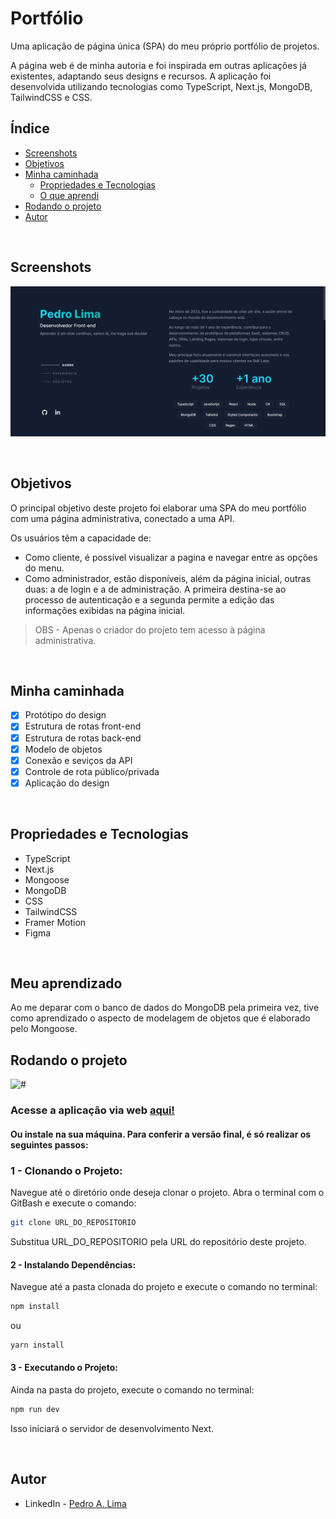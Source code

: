 # Portfólio

Uma aplicação de página única (SPA) do meu próprio portfólio de projetos.

A página web é de minha autoria e foi inspirada em outras aplicações já existentes, adaptando seus designs e recursos. A aplicação foi desenvolvida utilizando tecnologias como TypeScript, Next.js, MongoDB, TailwindCSS e CSS.

## Índice

- [Screenshots](#screenshots)
- [Objetivos](#objetivos)
- [Minha caminhada](#minha-caminhada)
  - [Propriedades e Tecnologias](#propriedades-e-tecnologias)
  - [O que aprendi](#o-que-aprendi)
- [Rodando o projeto](#rodando-o-projeto)
- [Autor](#autor)

</br>

## Screenshots

![#](./public/desktop-view.png)

</br>

## Objetivos

O principal objetivo deste projeto foi elaborar uma SPA do meu portfólio com uma página administrativa, conectado a uma API.

Os usuários têm a capacidade de:
- Como cliente, é possível visualizar a pagina e navegar entre as opções do menu.
- Como administrador, estão disponíveis, além da página inicial, outras duas: a de login e a de administração. A primeira destina-se ao processo de autenticação e a segunda permite a edição das informações exibidas na página inicial.

> OBS - Apenas o criador do projeto tem acesso à página administrativa.

</br>

## Minha caminhada

- [x] Protótipo do design
- [x] Estrutura de rotas front-end
- [x] Estrutura de rotas back-end
- [x] Modelo de objetos
- [x] Conexão e seviços da API
- [x] Controle de rota público/privada
- [x] Aplicação do design

</br>

## Propriedades e Tecnologias

- TypeScript
- Next.js
- Mongoose
- MongoDB
- CSS
- TailwindCSS
- Framer Motion
- Figma

</br>

## Meu aprendizado

Ao me deparar com o banco de dados do MongoDB pela primeira vez, tive como aprendizado o aspecto de modelagem de objetos que é elaborado pelo Mongoose.

<!--  
```tsx
import { NextResponse } from "next/server";
import { NextRequest } from "next/server";
 
export function middleware(request: NextRequest) {
  // Busca e pega o valor do token
  const token = request.cookies.get("auth_user")?.value;
  // Se o token não existir
  if (!token) {
    // E se o usuário estiver na rota "/"
    if (request.nextUrl.pathname == "/") {
      // Prossiga sem encaminhar
      return NextResponse.next();
    }
    // Encaminha o usuário para a rota "/"
    return NextResponse.redirect(new URL("/", request.url));
  }
  //Se o token existir e o usuário quiser acessar a rota "/"
  if (request.nextUrl.pathname == "/") {
    // Encaminhe o usuário para a rota "dashboard"
    return NextResponse.redirect(new URL("/dashboard", request.url));
  }
}

export const config = {
  // Rotas afetadas
  matcher: ["/", "/dashboard/:path*"]
};
```

O arquivo é composto pela função middleware e um objeto de configuração chamado "matcher".

A função middleware recebe o parâmetro "request", que nos concede acesso aos cookies e componentes da URL da web. Isso nos permite instanciar o token para trabalhar com condições baseadas nele. Outro elemento crucial é o "NextResponse", o qual precisamos importar de "next/server". Ele nos possibilita direcionar as rotas para onde o usuário será encaminhado.

O objeto "matcher" será responsável por definir quais rotas serão impactadas pela função middleware.

> Para saber mais consulte a [documentação!](https://nextjs.org/docs/app/building-your-application/routing/middleware)

</br>
-->

## Rodando o projeto

![#](./public/desktop.gif)

### Acesse a aplicação via web [aqui!](https://portifolio-pedroalima.vercel.app/)

#### Ou instale na sua máquina. Para conferir a versão final, é só realizar os seguintes passos:

### 1 - Clonando o Projeto:
Navegue até o diretório onde deseja clonar o projeto. Abra o terminal com o GitBash e execute o comando:

```bash
git clone URL_DO_REPOSITORIO
```
Substitua URL_DO_REPOSITORIO pela URL do repositório deste projeto.

#### 2 - Instalando Dependências:
Navegue até a pasta clonada do projeto e execute o comando no terminal:

```bash
npm install
```
ou
```bash
yarn install
```

#### 3 - Executando o Projeto:
Ainda na pasta do projeto, execute o comando no terminal:

```bash
npm run dev
```
Isso iniciará o servidor de desenvolvimento Next.

</br>

## Autor

- LinkedIn - [Pedro A. Lima](https://www.linkedin.com/in/pedroalima6/)